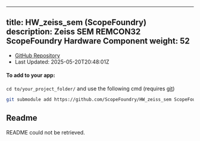 
---
title: HW_zeiss_sem (ScopeFoundry)
description: Zeiss SEM REMCON32 ScopeFoundry Hardware Component
weight: 52
---
- [GitHub Repository](https://github.com/ScopeFoundry/HW_zeiss_sem)
- Last Updated: 2025-05-20T20:48:01Z


#### To add to your app:

`cd to/your_project_folder/` and use the following cmd (requires [git](/docs/100_development-environment/20_git/))

```bash
git submodule add https://github.com/ScopeFoundry/HW_zeiss_sem ScopeFoundryHW/zeiss_sem
```


## Readme
README could not be retrieved.
